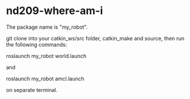 # nd209-where-am-i

The package name is "my_robot".

git clone into your catkin_ws/src folder, catkin_make and source, then run the following commands:

roslaunch my_robot world.launch

and 

roslaunch my_robot amcl.launch 

on separate terminal.



